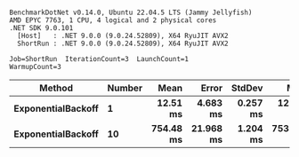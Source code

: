 ```

BenchmarkDotNet v0.14.0, Ubuntu 22.04.5 LTS (Jammy Jellyfish)
AMD EPYC 7763, 1 CPU, 4 logical and 2 physical cores
.NET SDK 9.0.101
  [Host]   : .NET 9.0.0 (9.0.24.52809), X64 RyuJIT AVX2
  ShortRun : .NET 9.0.0 (9.0.24.52809), X64 RyuJIT AVX2

Job=ShortRun  IterationCount=3  LaunchCount=1  
WarmupCount=3  

```
| Method             | Number | Mean      | Error     | StdDev   | Min       | Max       | Allocated |
|------------------- |------- |----------:|----------:|---------:|----------:|----------:|----------:|
| **ExponentialBackoff** | **1**      |  **12.51 ms** |  **4.683 ms** | **0.257 ms** |  **12.34 ms** |  **12.80 ms** |     **520 B** |
| **ExponentialBackoff** | **10**     | **754.48 ms** | **21.968 ms** | **1.204 ms** | **753.66 ms** | **755.86 ms** |    **4120 B** |
